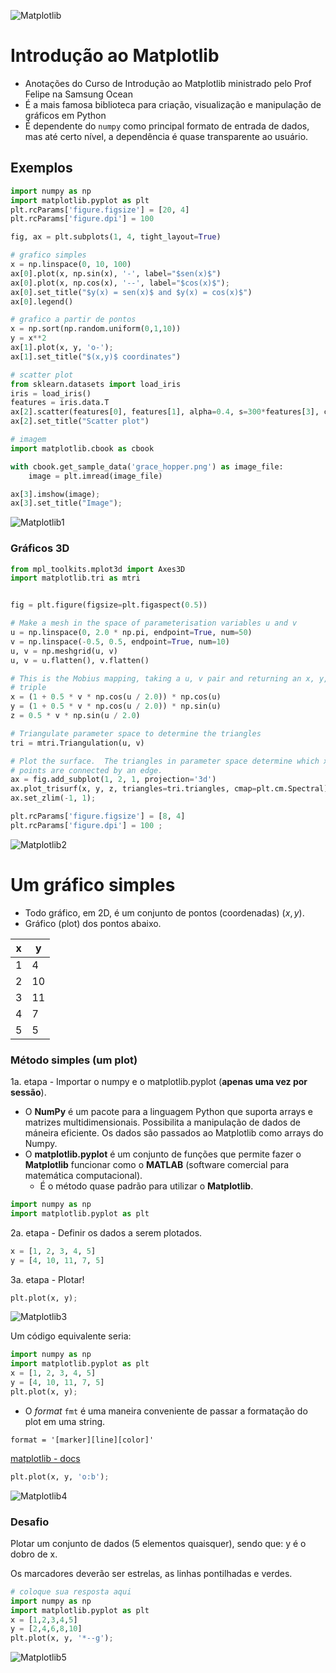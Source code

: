 ![Matplotlib](https://github.com/vhendala/imagens/blob/main/matplotilib.png)
# Introdução ao Matplotlib

- Anotações do Curso de Introdução ao Matplotlib ministrado pelo Prof Felipe na Samsung Ocean
- É a mais famosa biblioteca para criação, visualização e manipulação de gráficos em Python
- É dependente do `numpy` como principal formato de entrada de dados, mas até certo nível, a dependência é quase transparente ao usuário.

## Exemplos

```python
import numpy as np
import matplotlib.pyplot as plt
plt.rcParams['figure.figsize'] = [20, 4]
plt.rcParams['figure.dpi'] = 100 

fig, ax = plt.subplots(1, 4, tight_layout=True)

# grafico simples
x = np.linspace(0, 10, 100)
ax[0].plot(x, np.sin(x), '-', label="$sen(x)$")
ax[0].plot(x, np.cos(x), '--', label="$cos(x)$");
ax[0].set_title("$y(x) = sen(x)$ and $y(x) = cos(x)$")
ax[0].legend()

# grafico a partir de pontos
x = np.sort(np.random.uniform(0,1,10))
y = x**2
ax[1].plot(x, y, 'o-');
ax[1].set_title("$(x,y)$ coordinates")

# scatter plot
from sklearn.datasets import load_iris
iris = load_iris()
features = iris.data.T
ax[2].scatter(features[0], features[1], alpha=0.4, s=300*features[3], c=iris.target);
ax[2].set_title("Scatter plot")

# imagem
import matplotlib.cbook as cbook

with cbook.get_sample_data('grace_hopper.png') as image_file:
    image = plt.imread(image_file)

ax[3].imshow(image);
ax[3].set_title("Image");
```
![Matplotlib1](https://github.com/vhendala/imagens/blob/main/matplotilib1.png)

### Gráficos 3D

``` python
from mpl_toolkits.mplot3d import Axes3D
import matplotlib.tri as mtri


fig = plt.figure(figsize=plt.figaspect(0.5))

# Make a mesh in the space of parameterisation variables u and v
u = np.linspace(0, 2.0 * np.pi, endpoint=True, num=50)
v = np.linspace(-0.5, 0.5, endpoint=True, num=10)
u, v = np.meshgrid(u, v)
u, v = u.flatten(), v.flatten()

# This is the Mobius mapping, taking a u, v pair and returning an x, y, z
# triple
x = (1 + 0.5 * v * np.cos(u / 2.0)) * np.cos(u)
y = (1 + 0.5 * v * np.cos(u / 2.0)) * np.sin(u)
z = 0.5 * v * np.sin(u / 2.0)

# Triangulate parameter space to determine the triangles
tri = mtri.Triangulation(u, v)

# Plot the surface.  The triangles in parameter space determine which x, y, z
# points are connected by an edge.
ax = fig.add_subplot(1, 2, 1, projection='3d')
ax.plot_trisurf(x, y, z, triangles=tri.triangles, cmap=plt.cm.Spectral)
ax.set_zlim(-1, 1);

plt.rcParams['figure.figsize'] = [8, 4]
plt.rcParams['figure.dpi'] = 100 ;
```
![Matplotlib2](https://github.com/vhendala/imagens/blob/main/matplotilib2.png)

# Um gráfico simples

- Todo gráfico, em 2D, é um conjunto de pontos (coordenadas) $(x,y)$.
- Gráfico (plot) dos pontos abaixo.

| x | y  |
|---|----|
| 1 | 4  |
| 2 | 10 |
| 3 | 11 |
| 4 | 7  |
| 5 | 5  |

### Método simples (um plot)

1a. etapa - Importar o numpy e o matplotlib.pyplot (**apenas uma vez por sessão**).

- O **NumPy** é um pacote para a linguagem Python que suporta arrays e matrizes multidimensionais. Possibilita a manipulação de dados de máneira eficiente. Os dados são passados ao Matplotlib como arrays do Numpy.
- O **matplotlib.pyplot** é um conjunto de funções que permite fazer o **Matplotlib** funcionar como o **MATLAB** (software comercial para matemática computacional).
  - É o método quase padrão para utilizar o **Matplotlib**.

``` python
import numpy as np
import matplotlib.pyplot as plt
```

2a. etapa - Definir os dados a serem plotados.

``` python
x = [1, 2, 3, 4, 5]
y = [4, 10, 11, 7, 5]
```

3a. etapa - Plotar!
``` python
plt.plot(x, y);
```
![Matplotlib3](https://github.com/vhendala/imagens/blob/main/matplotilib3.png)

Um código equivalente seria: 

```python
import numpy as np
import matplotlib.pyplot as plt
x = [1, 2, 3, 4, 5]
y = [4, 10, 11, 7, 5]
plt.plot(x, y);
```

- O *format* `fmt` é uma maneira conveniente de passar a formatação do plot em uma string.

`format = '[marker][line][color]'`

[matplotlib - docs](https://matplotlib.org/3.3.3/api/_as_gen/matplotlib.pyplot.plot.html)

``` python
plt.plot(x, y, 'o:b');
```
![Matplotlib4](https://github.com/vhendala/imagens/blob/main/matplotilib4.png)

### Desafio

Plotar um conjunto de dados (5 elementos quaisquer), sendo que: y é o dobro de x.

Os marcadores deverão ser estrelas, as linhas pontilhadas e verdes.

``` python
# coloque sua resposta aqui
import numpy as np
import matplotlib.pyplot as plt
x = [1,2,3,4,5]
y = [2,4,6,8,10]
plt.plot(x, y, '*--g');
```
![Matplotlib5](https://github.com/vhendala/imagens/blob/main/matplotilib5.png)
